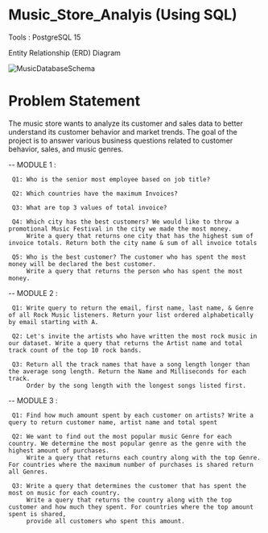 # Music_Store_Analyis (Using SQL)
Tools : PostgreSQL 15 





Entity Relationship (ERD) Diagram 


![MusicDatabaseSchema](https://user-images.githubusercontent.com/119277783/218251449-d684d678-3af6-484a-934c-d364a1502b36.png)


 # Problem Statement
 
 The music store wants to analyze its customer and sales data to better understand its customer behavior and market trends. 
 The goal of the project is to answer various business questions related to customer behavior, sales, and music genres.
 
 
-- MODULE 1 :

     Q1: Who is the senior most employee based on job title? 
  
     Q2: Which countries have the maximum Invoices?
  
     Q3: What are top 3 values of total invoice?

     Q4: Which city has the best customers? We would like to throw a promotional Music Festival in the city we made the most money. 
         Write a query that returns one city that has the highest sum of invoice totals. Return both the city name & sum of all invoice totals 

     Q5: Who is the best customer? The customer who has spent the most money will be declared the best customer. 
         Write a query that returns the person who has spent the most money.


-- MODULE 2 :
     
     Q1: Write query to return the email, first name, last name, & Genre of all Rock Music listeners. Return your list ordered alphabetically by email starting with A.

     Q2: Let's invite the artists who have written the most rock music in our dataset. Write a query that returns the Artist name and total track count of the top 10 rock bands. 

     Q3: Return all the track names that have a song length longer than the average song length. Return the Name and Milliseconds for each track.
         Order by the song length with the longest songs listed first.


-- MODULE 3 :

     Q1: Find how much amount spent by each customer on artists? Write a query to return customer name, artist name and total spent

     Q2: We want to find out the most popular music Genre for each country. We determine the most popular genre as the genre with the highest amount of purchases. 
         Write a query that returns each country along with the top Genre. For countries where the maximum number of purchases is shared return all Genres.

     Q3: Write a query that determines the customer that has spent the most on music for each country. 
         Write a query that returns the country along with the top customer and how much they spent. For countries where the top amount spent is shared, 
         provide all customers who spent this amount.
